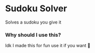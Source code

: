# Sudoku Solver
Solves a sudoku you give it

### Why should I use this?
Idk I made this for fun use it if you want 🤷

